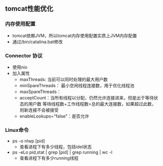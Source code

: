## tomcat性能优化

### 内存使用配置
 * tomcat依赖JVM，所以tomcat内存使用配置实质上JVM内存配置
 * 通过/bin/catalina.bat修改
 
### Connector 协议
 * 使用nio
 * 加入属性
   + maxThreads: 当前可以同时处理的最大用户数
   + minSpareThreads： 最小空闲线程连接数，用于优化线程池
   + maxSpareThreads：
   + acceptCount：当所有线程以分配，仍然允许连接进来，但是出于等待状态的用户数
   等待线程数+工作线程数=总的最大连接数，如果超过此数，则新连接不会被接受
   + enableLookups="false"：是否允许
 
### Linux命令
 * ps -o nlwp [pid]
   + 查看进程下有多少线程，包括idel状态
 * ps -eLo pid,stat | grep [pid] | grep running | wc -l
   + 查看进程下有多少running线程